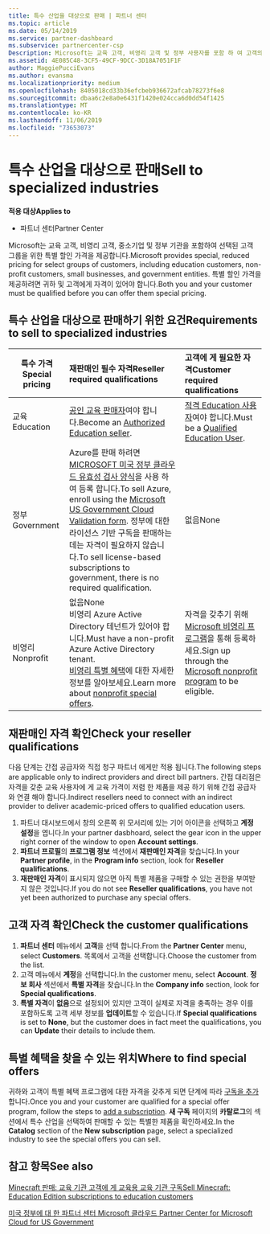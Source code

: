 ```yaml
---
title: 특수 산업을 대상으로 판매 | 파트너 센터
ms.topic: article
ms.date: 05/14/2019
ms.service: partner-dashboard
ms.subservice: partnercenter-csp
Description: Microsoft는 교육 고객, 비영리 고객 및 정부 사용자를 포함 하 여 고객의 선택 그룹에 대 한 특별 하 고 줄어든 가격 책정을 제공 합니다.
ms.assetid: 4E085C48-3CF5-49CF-9DCC-3D18A7051F1F
author: MaggiePucciEvans
ms.author: evansma
ms.localizationpriority: medium
ms.openlocfilehash: 8405018cd33b36efcbeb936672afcab78273f6e8
ms.sourcegitcommit: dbaa6c2e8a0e6431f1420e024cca6d0dd54f1425
ms.translationtype: MT
ms.contentlocale: ko-KR
ms.lasthandoff: 11/06/2019
ms.locfileid: "73653073"
---
```

# <a name="sell-to-specialized-industries"></a><span data-ttu-id="71e02-103">특수 산업을 대상으로 판매</span><span class="sxs-lookup"><span data-stu-id="71e02-103">Sell to specialized industries</span></span>

<span data-ttu-id="71e02-104">**적용 대상**</span><span class="sxs-lookup"><span data-stu-id="71e02-104">**Applies to**</span></span>

-  <span data-ttu-id="71e02-105">파트너 센터</span><span class="sxs-lookup"><span data-stu-id="71e02-105">Partner Center</span></span>

<span data-ttu-id="71e02-106">Microsoft는 교육 고객, 비영리 고객, 중소기업 및 정부 기관을 포함하여 선택된 고객 그룹을 위한 특별 할인 가격을 제공합니다.</span><span class="sxs-lookup"><span data-stu-id="71e02-106">Microsoft provides special, reduced pricing for select groups of customers, including education customers, non-profit customers, small businesses, and government entities.</span></span> <span data-ttu-id="71e02-107">특별 할인 가격을 제공하려면 귀하 및 고객에게 자격이 있어야 합니다.</span><span class="sxs-lookup"><span data-stu-id="71e02-107">Both you and your customer must be qualified before you can offer them special pricing.</span></span> 

## <a name="requirements-to-sell-to-specialized-industries"></a><span data-ttu-id="71e02-108">특수 산업을 대상으로 판매하기 위한 요건</span><span class="sxs-lookup"><span data-stu-id="71e02-108">Requirements to sell to specialized industries</span></span>

|<span data-ttu-id="71e02-109">**특수 가격**</span><span class="sxs-lookup"><span data-stu-id="71e02-109">**Special pricing**</span></span>   |<span data-ttu-id="71e02-110">**재판매인 필수 자격**</span><span class="sxs-lookup"><span data-stu-id="71e02-110">**Reseller required qualifications**</span></span>   |<span data-ttu-id="71e02-111">**고객에 게 필요한 자격**</span><span class="sxs-lookup"><span data-stu-id="71e02-111">**Customer required qualifications**</span></span>   |
|----------------------------|:---------------------------------|:------------------------------------------|
|<span data-ttu-id="71e02-112">교육</span><span class="sxs-lookup"><span data-stu-id="71e02-112">Education</span></span>   |<span data-ttu-id="71e02-113">[공인 교육 판매자](https://www.mepn.com)여야 합니다.</span><span class="sxs-lookup"><span data-stu-id="71e02-113">Become an [Authorized Education seller](https://www.mepn.com).</span></span>   | <span data-ttu-id="71e02-114">[적격 Education 사용자](https://www.microsoftvolumelicensing.com/DocumentSearch.aspx?Mode=3&DocumentTypeId=7)여야 합니다.</span><span class="sxs-lookup"><span data-stu-id="71e02-114">Must be a [Qualified Education User](https://www.microsoftvolumelicensing.com/DocumentSearch.aspx?Mode=3&DocumentTypeId=7).</span></span>   |
|<span data-ttu-id="71e02-115">정부</span><span class="sxs-lookup"><span data-stu-id="71e02-115">Government</span></span>   |<span data-ttu-id="71e02-116">Azure를 판매 하려면 [MICROSOFT 미국 정부 클라우드 유효성 검사 양식](https://azuregov.microsoft.com/csp)을 사용 하 여 등록 합니다.</span><span class="sxs-lookup"><span data-stu-id="71e02-116">To sell Azure, enroll using the [Microsoft US Government Cloud Validation form](https://azuregov.microsoft.com/csp).</span></span> <span data-ttu-id="71e02-117">정부에 대한 라이선스 기반 구독을 판매하는 데는 자격이 필요하지 않습니다.</span><span class="sxs-lookup"><span data-stu-id="71e02-117">To sell license-based subscriptions to government, there is no required qualification.</span></span>|   <span data-ttu-id="71e02-118">없음</span><span class="sxs-lookup"><span data-stu-id="71e02-118">None</span></span>|
|<span data-ttu-id="71e02-119">비영리</span><span class="sxs-lookup"><span data-stu-id="71e02-119">Nonprofit</span></span>  |<span data-ttu-id="71e02-120">없음</span><span class="sxs-lookup"><span data-stu-id="71e02-120">None</span></span><br><span data-ttu-id="71e02-121">비영리 Azure Active Directory 테넌트가 있어야 합니다.</span><span class="sxs-lookup"><span data-stu-id="71e02-121">Must have a non-profit Azure Active Directory tenant.</span></span><br><span data-ttu-id="71e02-122">[비영리 특별 혜택](https://assetsprod.microsoft.com/mpn/nonprofit-skus-in-csp-faq.pdf)에 대한 자세한 정보를 알아보세요.</span><span class="sxs-lookup"><span data-stu-id="71e02-122">Learn more about [nonprofit special offers](https://assetsprod.microsoft.com/mpn/nonprofit-skus-in-csp-faq.pdf).</span></span>   |<span data-ttu-id="71e02-123">자격을 갖추기 위해 [Microsoft 비영리 프로그램](https://nonprofit.microsoft.com/#/register)을 통해 등록하세요.</span><span class="sxs-lookup"><span data-stu-id="71e02-123">Sign up through the [Microsoft nonprofit program](https://nonprofit.microsoft.com/#/register) to be eligible.</span></span>   |


## <a name="check-your-reseller-qualifications"></a><span data-ttu-id="71e02-124">재판매인 자격 확인</span><span class="sxs-lookup"><span data-stu-id="71e02-124">Check your reseller qualifications</span></span>

<span data-ttu-id="71e02-125">다음 단계는 간접 공급자와 직접 청구 파트너 에게만 적용 됩니다.</span><span class="sxs-lookup"><span data-stu-id="71e02-125">The following steps are applicable only to indirect providers and direct bill partners.</span></span> <span data-ttu-id="71e02-126">간접 대리점은 자격을 갖춘 교육 사용자에 게 교육 가격이 저렴 한 제품을 제공 하기 위해 간접 공급자와 연결 해야 합니다.</span><span class="sxs-lookup"><span data-stu-id="71e02-126">Indirect resellers need to connect with an indirect provider to deliver academic-priced offers to qualified education users.</span></span> 

1.  <span data-ttu-id="71e02-127">파트너 대시보드에서 창의 오른쪽 위 모서리에 있는 기어 아이콘을 선택하고 **계정 설정**을 엽니다.</span><span class="sxs-lookup"><span data-stu-id="71e02-127">In your partner dasbhoard, select the gear icon in the upper right corner of the window to open **Account settings**.</span></span>
2.  <span data-ttu-id="71e02-128">**파트너 프로필**의 **프로그램 정보** 섹션에서 **재판매인 자격**을 찾습니다.</span><span class="sxs-lookup"><span data-stu-id="71e02-128">In your **Partner profile**, in the **Program info** section, look for **Reseller qualifications**.</span></span>
3.  <span data-ttu-id="71e02-129">**재판매인 자격**이 표시되지 않으면 아직 특별 제품을 구매할 수 있는 권한을 부여받지 않은 것입니다.</span><span class="sxs-lookup"><span data-stu-id="71e02-129">If you do not see **Reseller qualifications**, you have not yet been authorized to purchase any special offers.</span></span>

## <a name="check-the-customer-qualifications"></a><span data-ttu-id="71e02-130">고객 자격 확인</span><span class="sxs-lookup"><span data-stu-id="71e02-130">Check the customer qualifications</span></span>

1.  <span data-ttu-id="71e02-131">**파트너 센터** 메뉴에서 **고객**을 선택 합니다.</span><span class="sxs-lookup"><span data-stu-id="71e02-131">From the **Partner Center** menu, select **Customers**.</span></span> <span data-ttu-id="71e02-132">목록에서 고객을 선택합니다.</span><span class="sxs-lookup"><span data-stu-id="71e02-132">Choose the customer from the list.</span></span>
2.  <span data-ttu-id="71e02-133">고객 메뉴에서 **계정**을 선택합니다.</span><span class="sxs-lookup"><span data-stu-id="71e02-133">In the customer menu, select **Account**.</span></span> <span data-ttu-id="71e02-134">**정보 회사** 섹션에서 **특별 자격**을 찾습니다.</span><span class="sxs-lookup"><span data-stu-id="71e02-134">In the **Company info** section, look for **Special qualifications**.</span></span>
3.  <span data-ttu-id="71e02-135">**특별 자격**이 **없음**으로 설정되어 있지만 고객이 실제로 자격을 충족하는 경우 이를 포함하도록 고객 세부 정보를 **업데이트**할 수 있습니다.</span><span class="sxs-lookup"><span data-stu-id="71e02-135">If **Special qualifications** is set to **None**, but the customer does in fact meet the qualifications, you can **Update** their details to include them.</span></span>

## <a name="where-to-find-special-offers"></a><span data-ttu-id="71e02-136">특별 혜택을 찾을 수 있는 위치</span><span class="sxs-lookup"><span data-stu-id="71e02-136">Where to find special offers</span></span>

<span data-ttu-id="71e02-137">귀하와 고객이 특별 혜택 프로그램에 대한 자격을 갖추게 되면 단계에 따라 [구독을 추가](create-a-new-subscription.md)합니다.</span><span class="sxs-lookup"><span data-stu-id="71e02-137">Once you and your customer are qualified for a special offer program, follow the steps to [add a subscription](create-a-new-subscription.md).</span></span> <span data-ttu-id="71e02-138">**새 구독** 페이지의 **카탈로그**의 섹션에서 특수 산업을 선택하여 판매할 수 있는 특별한 제품을 확인하세요.</span><span class="sxs-lookup"><span data-stu-id="71e02-138">In the **Catalog** section of the **New subscription** page, select a specialized industry to see the special offers you can sell.</span></span>

## <a name="see-also"></a><span data-ttu-id="71e02-139">참고 항목</span><span class="sxs-lookup"><span data-stu-id="71e02-139">See also</span></span>

[<span data-ttu-id="71e02-140">Minecraft 판매: 교육 기관 고객에 게 교육용 교육 기관 구독</span><span class="sxs-lookup"><span data-stu-id="71e02-140">Sell Minecraft: Education Edition subscriptions to education customers</span></span>](minecraft-subscriptions.md)

[<span data-ttu-id="71e02-141">미국 정부에 대 한 파트너 센터 Microsoft 클라우드</span><span class="sxs-lookup"><span data-stu-id="71e02-141"> Partner Center for Microsoft Cloud for US Government</span></span>](partner-center-for-microsoft-us-govt-cloud.md)


 

 

 



